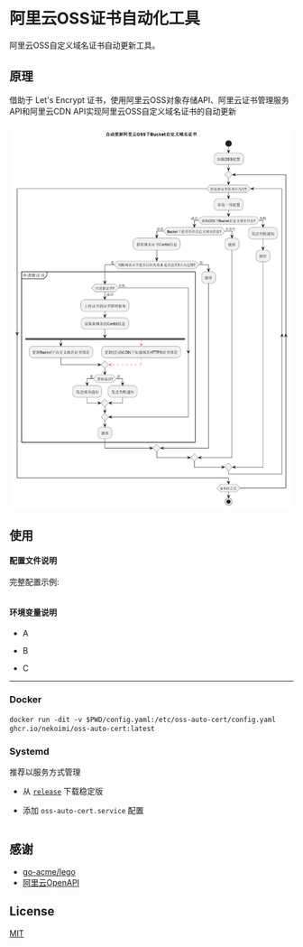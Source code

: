 # 阿里云OSS证书自动化工具

阿里云OSS自定义域名证书自动更新工具。

## 原理

借助于 Let's Encrypt 证书，使用阿里云OSS对象存储API、阿里云证书管理服务API和阿里云CDN API实现阿里云OSS自定义域名证书的自动更新

![oss-auto-cert.png](oss-auto-cert.png)

## 使用

#### 配置文件说明

完整配置示例:

```yaml

```

#### 环境变量说明

- A

- B

- C

<hr/>

### Docker

```shell
docker run -dit -v $PWD/config.yaml:/etc/oss-auto-cert/config.yaml ghcr.io/nekoimi/oss-auto-cert:latest
```

### Systemd

推荐以服务方式管理

- 从 [`release`](releases) 下载稳定版

- 添加 `oss-auto-cert.service` 配置

```html

```

## 感谢

- [go-acme/lego](https://github.com/go-acme/lego)
- [阿里云OpenAPI](https://api.aliyun.com)

## License

[MIT](LICENSE)
